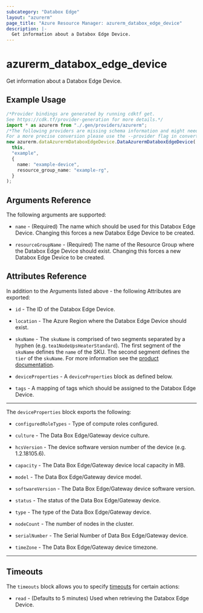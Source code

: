 ```yaml
---
subcategory: "Databox Edge"
layout: "azurerm"
page_title: "Azure Resource Manager: azurerm_databox_edge_device"
description: |-
  Get information about a Databox Edge Device.
---
```


# azurerm\_databox\_edge\_device

Get information about a Databox Edge Device.

## Example Usage

```typescript
/*Provider bindings are generated by running cdktf get.
See https://cdk.tf/provider-generation for more details.*/
import * as azurerm from "./.gen/providers/azurerm";
/*The following providers are missing schema information and might need manual adjustments to synthesize correctly: azurerm.
For a more precise conversion please use the --provider flag in convert.*/
new azurerm.dataAzurermDataboxEdgeDevice.DataAzurermDataboxEdgeDevice(
  this,
  "example",
  {
    name: "example-device",
    resource_group_name: "example-rg",
  }
);

```

## Arguments Reference

The following arguments are supported:

*   `name` - (Required) The name which should be used for this Databox Edge Device. Changing this forces a new Databox Edge Device to be created.

*   `resourceGroupName` - (Required) The name of the Resource Group where the Databox Edge Device should exist. Changing this forces a new Databox Edge Device to be created.

## Attributes Reference

In addition to the Arguments listed above - the following Attributes are exported:

*   `id` - The ID of the Databox Edge Device.

*   `location` - The Azure Region where the Databox Edge Device should exist.

*   `skuName` - The `skuName` is comprised of two segments separated by a hyphen (e.g. `tea1NodeUpsHeaterStandard`). The first segment of the `skuName` defines the `name` of the SKU. The second segment defines the `tier` of the `skuName`. For more information see the [product documentation]("https://docs.microsoft.com/dotnet/api/microsoft.azure.management.databoxedge.models.sku?view=azure-dotnet").

*   `deviceProperties` - A `deviceProperties` block as defined below.

*   `tags` - A mapping of tags which should be assigned to the Databox Edge Device.

***

The `deviceProperties` block exports the following:

*   `configuredRoleTypes` - Type of compute roles configured.

*   `culture` - The Data Box Edge/Gateway device culture.

*   `hcsVersion` - The device software version number of the device (e.g. 1.2.18105.6).

*   `capacity` - The Data Box Edge/Gateway device local capacity in MB.

*   `model` - The Data Box Edge/Gateway device model.

*   `softwareVersion` - The Data Box Edge/Gateway device software version.

*   `status` - The status of the Data Box Edge/Gateway device.

*   `type` - The type of the Data Box Edge/Gateway device.

*   `nodeCount` - The number of nodes in the cluster.

*   `serialNumber` - The Serial Number of Data Box Edge/Gateway device.

*   `timeZone` - The Data Box Edge/Gateway device timezone.

***

## Timeouts

The `timeouts` block allows you to specify [timeouts](https://www.terraform.io/language/resources/syntax#operation-timeouts) for certain actions:

* `read` - (Defaults to 5 minutes) Used when retrieving the Databox Edge Device.
